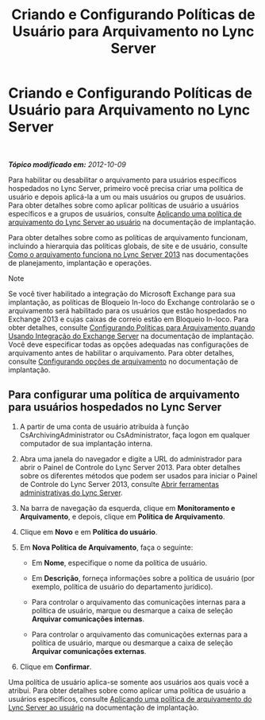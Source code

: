 ﻿---
title: Criando e Configurando Políticas de Usuário para Arquivamento no Lync Server
TOCTitle: Criando e Configurando Políticas de Usuário para Arquivamento no Lync Server
ms:assetid: 5af0e605-3563-4d6f-a3c6-511d204a3165
ms:mtpsurl: https://technet.microsoft.com/pt-br/library/JJ204923(v=OCS.15)
ms:contentKeyID: 49306820
ms.date: 05/19/2016
mtps_version: v=OCS.15
ms.translationtype: HT
---

# Criando e Configurando Políticas de Usuário para Arquivamento no Lync Server

 

_**Tópico modificado em:** 2012-10-09_

Para habilitar ou desabilitar o arquivamento para usuários específicos hospedados no Lync Server, primeiro você precisa criar uma política de usuário e depois aplicá-la a um ou mais usuários ou grupos de usuários. Para obter detalhes sobre como aplicar políticas de usuário a usuários específicos e a grupos de usuários, consulte [Aplicando uma política de arquivamento do Lync Server ao usuário](lync-server-2013-applying-a-lync-server-archiving-policy-to-a-user.md) na documentação de implantação.

Para obter detalhes sobre como as políticas de arquivamento funcionam, incluindo a hierarquia das políticas globais, de site e de usuário, consulte [Como o arquivamento funciona no Lync Server 2013](lync-server-2013-how-archiving-works.md) nas documentações de planejamento, implantação e operações.

> [!note]  
> Se você tiver habilitado a integração do Microsoft Exchange para sua implantação, as políticas de Bloqueio In-loco do Exchange controlarão se o arquivamento será habilitado para os usuários que estão hospedados no Exchange 2013 e cujas caixas de correio estão em Bloqueio In-loco. Para obter detalhes, consulte <a href="lync-server-2013-setting-up-policies-for-archiving-when-using-exchange-server-integration.md">Configurando Políticas para Arquivamento quando Usando Integração do Exchange Server</a> na documentação de implantação.<br />Você deve especificar todas as opções adequadas nas configurações de arquivamento antes de habilitar o arquivamento. Para obter detalhes, consulte <a href="lync-server-2013-configuring-archiving-options.md">Configurando opções de arquivamento</a> no documentação de implantação.

## Para configurar uma política de arquivamento para usuários hospedados no Lync Server

1.  A partir de uma conta de usuário atribuída à função CsArchivingAdministrator ou CsAdministrator, faça logon em qualquer computador de sua implantação interna.

2.  Abra uma janela do navegador e digite a URL do administrador para abrir o Painel de Controle do Lync Server 2013. Para obter detalhes sobre os diferentes métodos que podem ser usados para iniciar o Painel de Controle do Lync Server 2013, consulte [Abrir ferramentas administrativas do Lync Server](lync-server-2013-open-lync-server-administrative-tools.md).

3.  Na barra de navegação da esquerda, clique em **Monitoramento e Arquivamento**, e depois, clique em **Política de Arquivamento**.

4.  Clique em **Novo** e em **Política do usuário**.

5.  Em **Nova Política de Arquivamento**, faça o seguinte:
    
      - Em **Nome**, especifique o nome da política de usuário.
    
      - Em **Descrição**, forneça informações sobre a política de usuário (por exemplo, política de usuário do departamento jurídico).
    
      - Para controlar o arquivamento das comunicações internas para a política de usuário, marque ou desmarque a caixa de seleção **Arquivar comunicações internas**.
    
      - Para controlar o arquivamento das comunicações externas para a política de usuário, marque ou desmarque a caixa de seleção **Arquivar comunicações externas**.

6.  Clique em **Confirmar**.

Uma política de usuário aplica-se somente aos usuários aos quais você a atribui. Para obter detalhes sobre como aplicar uma política de usuário a usuários específicos, consulte [Aplicando uma política de arquivamento do Lync Server ao usuário](lync-server-2013-applying-a-lync-server-archiving-policy-to-a-user.md) na documentação de implantação.


